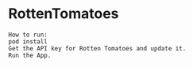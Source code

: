 RottenTomatoes
==============

```
How to run:
pod install
Get the API key for Rotten Tomatoes and update it.
Run the App.
```



